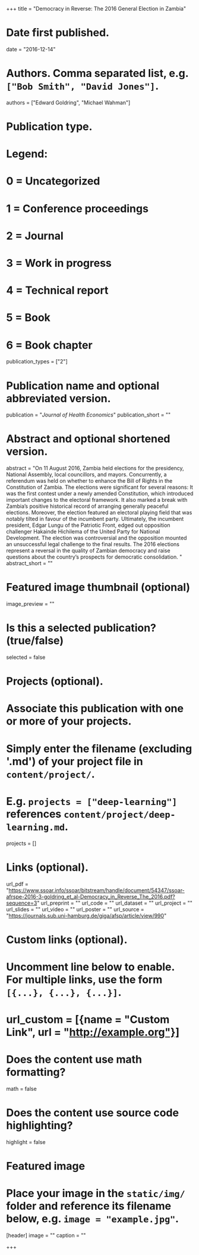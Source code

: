 +++
title = "Democracy in Reverse: The 2016 General Election in Zambia"

# Date first published.
date = "2016-12-14"

# Authors. Comma separated list, e.g. `["Bob Smith", "David Jones"]`.
authors = ["Edward Goldring", "Michael Wahman"]

# Publication type.
# Legend:
# 0 = Uncategorized
# 1 = Conference proceedings
# 2 = Journal
# 3 = Work in progress
# 4 = Technical report
# 5 = Book
# 6 = Book chapter
publication_types = ["2"]

# Publication name and optional abbreviated version.
publication = "*Journal of Health Economics*"
publication_short = ""

# Abstract and optional shortened version.
abstract = "On 11 August 2016, Zambia held elections for the presidency, National Assembly, local councillors, and mayors. Concurrently, a referendum was held on whether to enhance the Bill of Rights in the Constitution of Zambia. The elections were significant for several reasons: It was the first contest under a newly amended Constitution, which introduced important changes to the electoral framework. It also marked a break with Zambia’s positive historical record of arranging generally peaceful elections. Moreover, the election featured an electoral playing field that was notably tilted in favour of the incumbent party. Ultimately, the incumbent president, Edgar Lungu of the Patriotic Front, edged out opposition challenger Hakainde Hichilema of the United Party for National Development. The election was controversial and the opposition mounted an unsuccessful legal challenge to the final results. The 2016 elections represent a reversal in the quality of Zambian democracy and raise questions about the country’s prospects for democratic consolidation. "
abstract_short = ""

# Featured image thumbnail (optional)
image_preview = ""

# Is this a selected publication? (true/false)
selected = false

# Projects (optional).
#   Associate this publication with one or more of your projects.
#   Simply enter the filename (excluding '.md') of your project file in `content/project/`.
#   E.g. `projects = ["deep-learning"]` references `content/project/deep-learning.md`.
projects = []

# Links (optional).
url_pdf = "https://www.ssoar.info/ssoar/bitstream/handle/document/54347/ssoar-afrspe-2016-3-goldring_et_al-Democracy_in_Reverse_The_2016.pdf?sequence=3"
url_preprint = ""
url_code = ""
url_dataset = ""
url_project = ""
url_slides = ""
url_video = ""
url_poster = ""
url_source = "https://journals.sub.uni-hamburg.de/giga/afsp/article/view/990"

# Custom links (optional).
#   Uncomment line below to enable. For multiple links, use the form `[{...}, {...}, {...}]`.
# url_custom = [{name = "Custom Link", url = "http://example.org"}]

# Does the content use math formatting?
math = false

# Does the content use source code highlighting?
highlight = false

# Featured image
# Place your image in the `static/img/` folder and reference its filename below, e.g. `image = "example.jpg"`.
[header]
image = ""
caption = ""

+++
